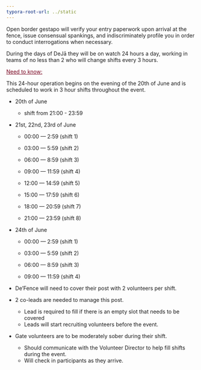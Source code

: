 ```yaml
---
typora-root-url: ../static
---
```


Open border gestapo will verify your entry paperwork upon arrival at the fence,  issue consensual spankings, and indiscriminately profile you in order to conduct interrogations when necessary.  

During the days of DeJā they will be on watch 24 hours a day, working in teams of no less than 2 who will change shifts every 3 hours.



<span style="color:#77011e;"><u>Need to know:</u></span>

This 24-hour operation begins on the evening of the 20th of June and is scheduled to work in 3 hour shifts throughout the event.

- 20th of June

  - shift from 21:00 - 23:59



- 21st, 22nd, 23rd of June

  - 00:00 — 2:59 (shift 1)

  - 03:00 — 5:59 (shift 2)

  - 06:00 — 8:59 (shift 3)

  - 09:00 — 11:59 (shift 4)

  - 12:00 — 14:59 (shift 5)

  - 15:00 — 17:59 (shift 6)

  - 18:00 — 20:59 (shift 7)

  - 21:00 — 23:59 (shift 8)



- 24th of June

  - 00:00 — 2:59 (shift 1)

  - 03:00 — 5:59 (shift 2)

  - 06:00 — 8:59 (shift 3)

  - 09:00 — 11:59 (shift 4)



- De’Fence will need to cover their post with 2 volunteers per shift.

- 2 co-leads are needed to manage this post.

  - Lead  is required to fill if there is an empty slot that needs to be covered
  - Leads will start recruiting volunteers before the event.

- Gate volunteers are to be moderately sober during their shift.

  - Should communicate with the Volunteer Director to help fill shifts during the event.
  - Will check in participants as they arrive.

